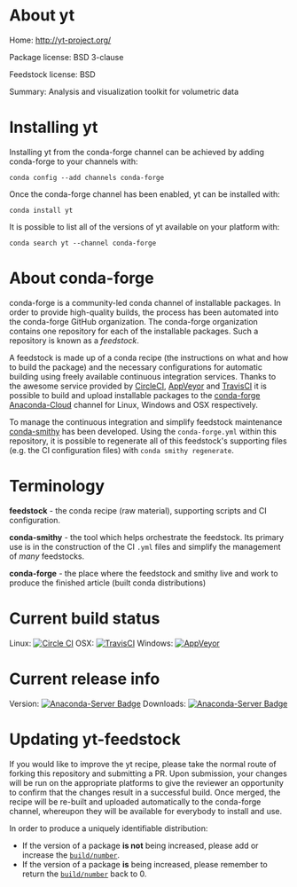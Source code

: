 About yt
========

Home: http://yt-project.org/

Package license: BSD 3-clause

Feedstock license: BSD

Summary: Analysis and visualization toolkit for volumetric data



Installing yt
=============

Installing yt from the conda-forge channel can be achieved by adding conda-forge to your channels with:

```
conda config --add channels conda-forge
```

Once the conda-forge channel has been enabled, yt can be installed with:

```
conda install yt
```

It is possible to list all of the versions of yt available on your platform with:

```
conda search yt --channel conda-forge
```


About conda-forge
=================

conda-forge is a community-led conda channel of installable packages.
In order to provide high-quality builds, the process has been automated into the
conda-forge GitHub organization. The conda-forge organization contains one repository 
for each of the installable packages. Such a repository is known as a *feedstock*.

A feedstock is made up of a conda recipe (the instructions on what and how to build
the package) and the necessary configurations for automatic building using freely
available continuous integration services. Thanks to the awesome service provided by
[CircleCI](https://circleci.com/), [AppVeyor](http://www.appveyor.com/)
and [TravisCI](https://travis-ci.org/) it is possible to build and upload installable
packages to the [conda-forge](https://anaconda.org/conda-forge)
[Anaconda-Cloud](http://docs.anaconda.org/) channel for Linux, Windows and OSX respectively.

To manage the continuous integration and simplify feedstock maintenance
[conda-smithy](http://github.com/conda-forge/conda-smithy) has been developed.
Using the ``conda-forge.yml`` within this repository, it is possible to regenerate all of
this feedstock's supporting files (e.g. the CI configuration files) with ``conda smithy regenerate``.


Terminology
===========

**feedstock** - the conda recipe (raw material), supporting scripts and CI configuration.

**conda-smithy** - the tool which helps orchestrate the feedstock.
                   Its primary use is in the construction of the CI ``.yml`` files
                   and simplify the management of *many* feedstocks.

**conda-forge** - the place where the feedstock and smithy live and work to
                  produce the finished article (built conda distributions)

Current build status
====================
Linux: [![Circle CI](https://circleci.com/gh/conda-forge/yt-feedstock.svg?style=svg)](https://circleci.com/gh/conda-forge/yt-feedstock)
OSX: [![TravisCI](https://travis-ci.org/conda-forge/yt-feedstock.svg?branch=master)](https://travis-ci.org/conda-forge/yt-feedstock) 
Windows: [![AppVeyor](https://ci.appveyor.com/api/projects/status/github/conda-forge/yt-feedstock?svg=True)](https://ci.appveyor.com/project/conda-forge/yt-feedstock/branch/master)

Current release info
====================
Version: [![Anaconda-Server Badge](https://anaconda.org/conda-forge/yt/badges/version.svg)](https://anaconda.org/conda-forge/yt)
Downloads: [![Anaconda-Server Badge](https://anaconda.org/conda-forge/yt/badges/downloads.svg)](https://anaconda.org/conda-forge/yt)


Updating yt-feedstock
=====================

If you would like to improve the yt recipe, please take the normal
route of forking this repository and submitting a PR. Upon submission, your changes will
be run on the appropriate platforms to give the reviewer an opportunity to confirm that the
changes result in a successful build. Once merged, the recipe will be re-built and uploaded
automatically to the conda-forge channel, whereupon they will be available for everybody to
install and use.

In order to produce a uniquely identifiable distribution:
 * If the version of a package **is not** being increased, please add or increase
   the [``build/number``](http://conda.pydata.org/docs/building/meta-yaml.html#build-number-and-string). 
 * If the version of a package **is** being increased, please remember to return
   the [``build/number``](http://conda.pydata.org/docs/building/meta-yaml.html#build-number-and-string)
   back to 0.
